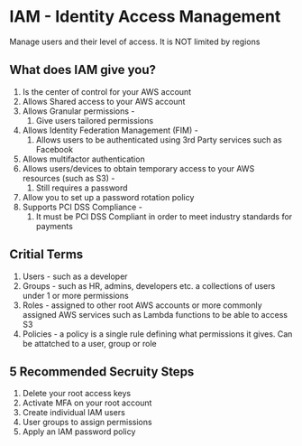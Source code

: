 # IAM - Identity Access Management

Manage users and their level of access. It is NOT limited by regions

## What does IAM give you?

1. Is the center of control for your AWS account
2. Allows Shared access to your AWS account
3. Allows Granular permissions -
   1. Give users tailored permissions
4. Allows Identity Federation Management (FIM) -
   1. Allows users to be authenticated using 3rd Party services such as Facebook
5. Allows multifactor authentication
6. Allows users/devices to obtain temporary access to your AWS resources (such as S3) -
   1. Still requires a password
7. Allow you to set up a password rotation policy
8. Supports PCI DSS Compliance -
   1. It must be PCI DSS Compliant in order to meet industry standards for payments

## Critial Terms

1. Users - such as a developer
2. Groups - such as HR, admins, developers etc. a collections of users under 1 or more permissions
3. Roles - assigned to other root AWS accounts or more commonly assigned AWS services such as Lambda functions to be able to access S3
4. Policies - a policy is a single rule defining what permissions it gives. Can be attatched to a user, group or role

## 5 Recommended Secruity Steps

1. Delete your root access keys
2. Activate MFA on your root account
3. Create individual IAM users
4. User groups to assign permissions
5. Apply an IAM password policy
